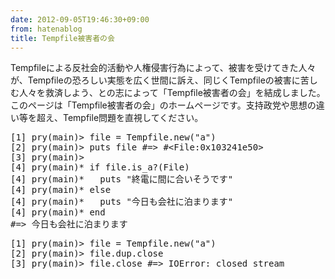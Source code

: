 ```yaml
---
date: 2012-09-05T19:46:30+09:00
from: hatenablog
title: Tempfile被害者の会
---
```


<p>Tempfileによる反社会的活動や人権侵害行為によって、被害を受けてきた人々が、Tempfileの恐ろしい実態を広く世間に訴え、同じくTempfileの被害に苦しむ人々を救済しよう、との志によって「Tempfile被害者の会」を結成しました。このページは「Tempfile被害者の会」のホームページです。支持政党や思想の違い等を超え、Tempfile問題を直視してください。</p>
<pre class="code" data-unlink>[1] pry(main)&gt; file = Tempfile.new(&#34;a&#34;)
[2] pry(main)&gt; puts file #=&gt; #&lt;File:0x103241e50&gt;
[3] pry(main)&gt;
[4] pry(main)* if file.is_a?(File)
[4] pry(main)*   puts &#34;終電に間に合いそうです&#34;
[4] pry(main)* else
[4] pry(main)*   puts &#34;今日も会社に泊まります&#34;
[4] pry(main)* end
#=&gt; 今日も会社に泊まります</pre><pre class="code" data-unlink>[1] pry(main)&gt; file = Tempfile.new(&#34;a&#34;)
[2] pry(main)&gt; file.dup.close
[3] pry(main)&gt; file.close #=&gt; IOError: closed stream</pre>
